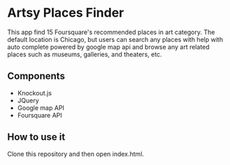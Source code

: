 # Artsy Places Finder
This app find 15 Foursquare's recommended places in art category. The default location is Chicago, but users can search
 any places with help with auto complete powered by google map api and browse any art related places such as museums,
 galleries, and theaters, etc.


## Components
- Knockout.js
- JQuery
- Google map API
- Foursquare API

## How to use it
Clone this repository and then open index.html.